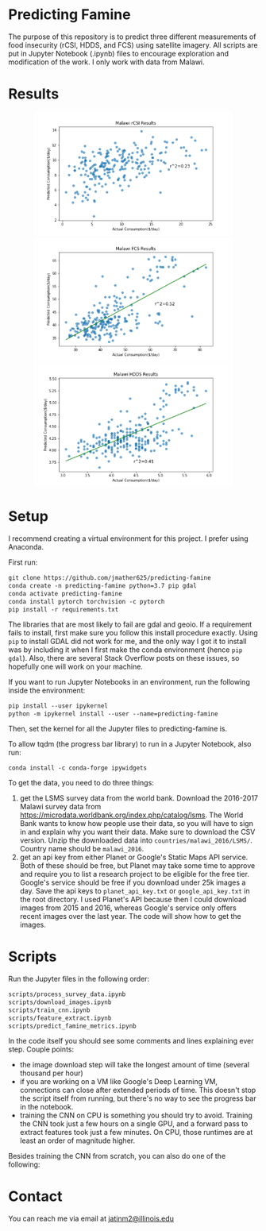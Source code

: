 # Predicting Famine
The purpose of this repository is to predict three different measurements of food insecurity (rCSI, HDDS, and FCS) using satellite imagery. All scripts are put in Jupyter Notebook (.ipynb) files to encourage exploration and modification of the work. I only work with data from Malawi.

# Results
<p align="center">
  <img src="figures/malawi_2016/Malawi_rCSI_results.png" width="400">
  <img src="figures/malawi_2016/Malawi_FCS_results.png" width="400">
  <img src="figures/malawi_2016/Malawi_HDDS_results.png" width="400">
</p>

# Setup
I recommend creating a virtual environment for this project. I prefer using Anaconda.

First run:
```
git clone https://github.com/jmather625/predicting-famine
conda create -n predicting-famine python=3.7 pip gdal
conda activate predicting-famine
conda install pytorch torchvision -c pytorch
pip install -r requirements.txt
```
The libraries that are most likely to fail are gdal and geoio. If a requirement fails to install, first make sure you follow this install procedure exactly. Using `pip` to install GDAL did not work for me, and the only way I got it to install was by including it when I first make the conda environment (hence `pip gdal`). Also, there are several Stack Overflow posts on these issues, so hopefully one will work on your machine.

If you want to run Jupyter Notebooks in an environment, run the following inside the environment:
```
pip install --user ipykernel
python -m ipykernel install --user --name=predicting-famine
```

Then, set the kernel for all the Jupyter files to predicting-famine is.

To allow tqdm (the progress bar library) to run in a Jupyter Notebook, also run:
```
conda install -c conda-forge ipywidgets
```

To get the data, you need to do three things:
1) get the LSMS survey data from the world bank. Download the 2016-2017 Malawi survey data from https://microdata.worldbank.org/index.php/catalog/lsms. The World Bank wants to know how people use their data, so you will have to sign in and explain why you want their data. Make sure to download the CSV version. Unzip the downloaded data into `countries/malawi_2016/LSMS/`. Country name should be `malawi_2016`.
2) get an api key from either Planet or Google's Static Maps API service. Both of these should be free, but Planet may take some time to approve and require you to list a research project to be eligible for the free tier. Google's service should be free if you download under 25k images a day. Save the api keys to `planet_api_key.txt` or `google_api_key.txt` in the root directory. I used Planet's API because then I could download images from 2015 and 2016, whereas Google's service only offers recent images over the last year. The code will show how to get the images.

# Scripts
Run the Jupyter files in the following order:
```
scripts/process_survey_data.ipynb
scripts/download_images.ipynb
scripts/train_cnn.ipynb
scripts/feature_extract.ipynb
scripts/predict_famine_metrics.ipynb
```

In the code itself you should see some comments and lines explaining ever step. Couple points:
- the image download step will take the longest amount of time (several thousand per hour)
- if you are working on a VM like Google's Deep Learning VM, connections can close after extended periods of time. This doesn't stop the script itself from running, but there's no way to see the progress bar in the notebook.
- training the CNN on CPU is something you should try to avoid. Training the CNN took just a few hours on a single GPU, and a forward pass to extract features took just a few minutes. On CPU, those runtimes are at least an order of magnitude higher.

Besides training the CNN from scratch, you can also do one of the following:



# Contact
You can reach me via email at jatinm2@illinois.edu



